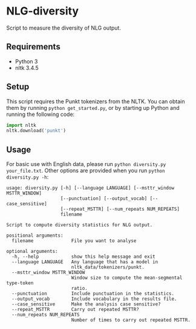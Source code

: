 # NLG-diversity
Script to measure the diversity of NLG output.

## Requirements
- Python 3
- nltk 3.4.5

## Setup
This script requires the Punkt tokenizers from the NLTK.
You can obtain them by running `python get_started.py`,
or by starting up Python and running the following code:

```python
import nltk
nltk.download('punkt')
```

## Usage
For basic use with English data, please run `python diversity.py your_file.txt`. Other options are provided when you run `python diversity.py -h`:

```
usage: diversity.py [-h] [--language LANGUAGE] [--msttr_window MSTTR_WINDOW]
                    [--punctuation] [--output_vocab] [--case_sensitive]
                    [--repeat_MSTTR] [--num_repeats NUM_REPEATS]
                    filename

Script to compute diversity statistics for NLG output.

positional arguments:
  filename              File you want to analyse

optional arguments:
  -h, --help            show this help message and exit
  --language LANGUAGE   Any language that has a model in
                        nltk_data/tokenizers/punkt.
  --msttr_window MSTTR_WINDOW
                        Window size to compute the mean-segmental type-token
                        ratio.
  --punctuation         Include punctuation in the statistics.
  --output_vocab        Include vocabulary in the results file.
  --case_sensitive      Make the analysis case sensitive?
  --repeat_MSTTR        Carry out repeated MSTTR?
  --num_repeats NUM_REPEATS
                        Number of times to carry out repeated MSTTR.
```

